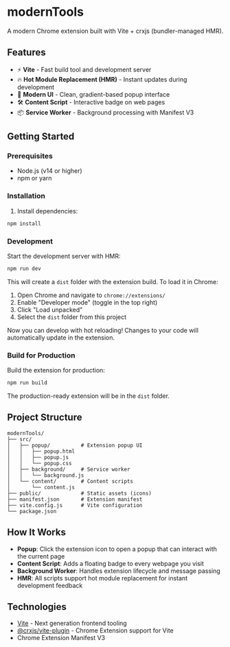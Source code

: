 # modernTools

A modern Chrome extension built with Vite + crxjs (bundler-managed HMR).

## Features

- ⚡️ **Vite** - Fast build tool and development server
- 🔥 **Hot Module Replacement (HMR)** - Instant updates during development
- 🎨 **Modern UI** - Clean, gradient-based popup interface
- 🛠️ **Content Script** - Interactive badge on web pages
- 📦 **Service Worker** - Background processing with Manifest V3

## Getting Started

### Prerequisites

- Node.js (v14 or higher)
- npm or yarn

### Installation

1. Install dependencies:
```bash
npm install
```

### Development

Start the development server with HMR:
```bash
npm run dev
```

This will create a `dist` folder with the extension build. To load it in Chrome:

1. Open Chrome and navigate to `chrome://extensions/`
2. Enable "Developer mode" (toggle in the top right)
3. Click "Load unpacked"
4. Select the `dist` folder from this project

Now you can develop with hot reloading! Changes to your code will automatically update in the extension.

### Build for Production

Build the extension for production:
```bash
npm run build
```

The production-ready extension will be in the `dist` folder.

## Project Structure

```
modernTools/
├── src/
│   ├── popup/          # Extension popup UI
│   │   ├── popup.html
│   │   ├── popup.js
│   │   └── popup.css
│   ├── background/     # Service worker
│   │   └── background.js
│   └── content/        # Content scripts
│       └── content.js
├── public/             # Static assets (icons)
├── manifest.json       # Extension manifest
├── vite.config.js      # Vite configuration
└── package.json
```

## How It Works

- **Popup**: Click the extension icon to open a popup that can interact with the current page
- **Content Script**: Adds a floating badge to every webpage you visit
- **Background Worker**: Handles extension lifecycle and message passing
- **HMR**: All scripts support hot module replacement for instant development feedback

## Technologies

- [Vite](https://vitejs.dev/) - Next generation frontend tooling
- [@crxjs/vite-plugin](https://crxjs.dev/vite-plugin) - Chrome Extension support for Vite
- Chrome Extension Manifest V3
